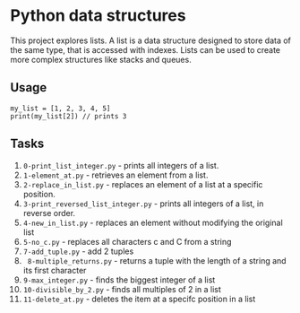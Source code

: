 # Python data structures
This project explores lists. A list is a data structure designed to store data of the same type, that is accessed with indexes. Lists can be used to create more complex structures like stacks and queues.

## Usage
```
my_list = [1, 2, 3, 4, 5]
print(my_list[2]) // prints 3
```

## Tasks
1. `0-print_list_integer.py` - prints all integers of a list.
2. `1-element_at.py` - retrieves an element from a list.
3. `2-replace_in_list.py` - replaces an element of a list at a specific position.
4. `3-print_reversed_list_integer.py` - prints all integers of a list, in reverse order.
5. `4-new_in_list.py` - replaces an element without modifying the original list
6. `5-no_c.py` - replaces all characters c and C from a string
7. `7-add_tuple.py` - add 2 tuples
8. ` 8-multiple_returns.py` - returns a tuple with the length of a string and its first character
9. `9-max_integer.py` - finds the biggest integer of a list
10. `10-divisible_by_2.py` - finds all multiples of 2 in a list
11. `11-delete_at.py` - deletes the item at a specifc position in a list

